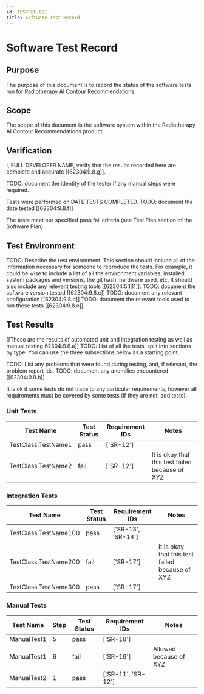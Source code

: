 ```yaml
---
id: TESTREC-001
title: Software Test Record
---
```


# Software Test Record

## Purpose

The purpose of this document is to record the status of the software tests run for Radiotherapy AI Contour Recommendations.

## Scope

The scope of this document is the software system within the Radiotherapy AI Contour Recommendations product.

## Verification

I, FULL DEVELOPER NAME, verify that the results recorded here are complete and accurate [[62304:9.8.g]].

TODO: document the identity of the tester if any manual steps were required.

Tests were performed on DATE TESTS COMPLETED.
TODO: document the date tested [[62304:9.8.f]]

The tests meet our specified pass fail criteria (see Test Plan section of the Software Plan).

## Test Environment

TODO: Describe the test environment. This section should include all of the information necessary for someone to reproduce the tests. For example, it could be wise to include a list of all the environment variables, installed system packages and versions, the git hash, hardware used, etc. It should also include any relevant testing tools [[62304:5.1.11]].
TODO: document the software version tested [[62304:9.8.c]]
TODO: document any relevant configuration [[62304:9.8.d]]
TODO: document the relevant tools used to run these tests [[62304:9.8.e]]

## Test Results

[[These are the results of automated unit and integration testing as well as manual testing 62304:9.8.a]]
TODO: List of all the tests, split into sections by type. You can use the three subsections below as a starting point.

TODO: List any problems that were found during testing, and, if relevant, the problem report ids.
TODO: document any anomilies encountered [[62304:9.8.b]]

It is ok if some tests do not trace to any particular requirements, however all requirements must be covered by some tests (if they are not, add tests).

### Unit Tests

| Test Name | Test Status | Requirement IDs | Notes |
| --------- | ----------- | --------------- | ----- |
| TestClass.TestName1 | pass | ['SR-12'] |  |
| TestClass.TestName2 | fail | ['SR-12'] | It is okay that this test failed because of XYZ |


### Integration Tests

| Test Name | Test Status | Requirement IDs | Notes |
| --------- | ----------- | --------------- | ----- |
| TestClass.TestName100 | pass | ['SR-13', 'SR-14'] |  |
| TestClass.TestName200 | fail | ['SR-17'] | It is okay that this test failed because of XYZ |
| TestClass.TestName300 | pass | ['SR-17'] |  |


### Manual Tests

| Test Name | Step | Test Status | Requirement IDs | Notes |
| --------- | ---- | ----------- | --------------- | ----- |
| ManualTest1 | 5 | pass | ['SR-18'] |  |
| ManualTest1 | 6 | fail | ['SR-19'] | Allowed because of XYZ |
| ManualTest2 | 1 | pass | ['SR-11', 'SR-12'] |  |
